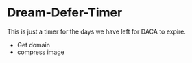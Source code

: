 # Dream-Defer-Timer
This is just a timer for the days we have left for DACA to expire.

- Get domain
- compress image
